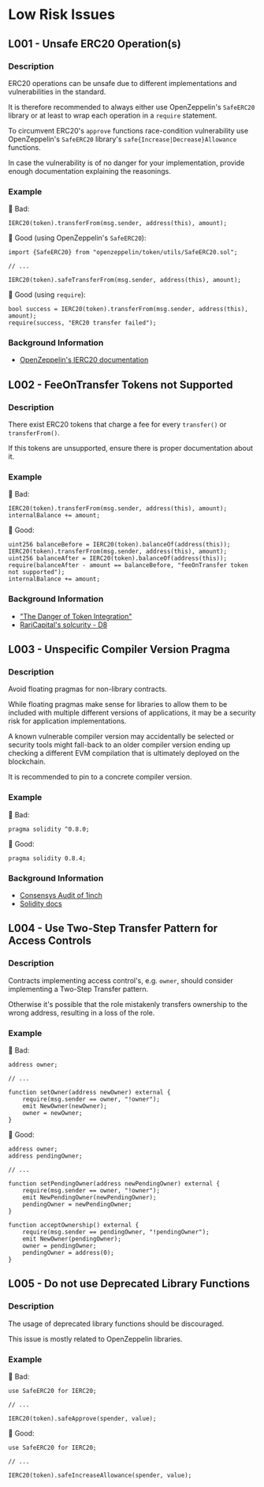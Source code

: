 # Low Risk Issues

## L001 - Unsafe ERC20 Operation(s)

### Description

ERC20 operations can be unsafe due to different implementations and
vulnerabilities in the standard.

It is therefore recommended to always either use OpenZeppelin's `SafeERC20`
library or at least to wrap each operation in a `require` statement.

To circumvent ERC20's `approve` functions race-condition vulnerability use
OpenZeppelin's `SafeERC20` library's `safe{Increase|Decrease}Allowance`
functions.

In case the vulnerability is of no danger for your implementation, provide
enough documentation explaining the reasonings.

### Example

🤦 Bad:
```solidity
IERC20(token).transferFrom(msg.sender, address(this), amount);
```

🚀 Good (using OpenZeppelin's `SafeERC20`):
```solidity
import {SafeERC20} from "openzeppelin/token/utils/SafeERC20.sol";

// ...

IERC20(token).safeTransferFrom(msg.sender, address(this), amount);
```

🚀 Good (using `require`):
```solidity
bool success = IERC20(token).transferFrom(msg.sender, address(this), amount);
require(success, "ERC20 transfer failed");
```

### Background Information

- [OpenZeppelin's IERC20 documentation](https://github.com/OpenZeppelin/openzeppelin-contracts/blob/master/contracts/token/ERC20/IERC20.sol#L43)


## L002 - FeeOnTransfer Tokens not Supported

### Description

There exist ERC20 tokens that charge a fee for every `transfer()` or
`transferFrom()`.

If this tokens are unsupported, ensure there is proper documentation about it.

### Example

🤦 Bad:
```solidity
IERC20(token).transferFrom(msg.sender, address(this), amount);
internalBalance += amount;
```

🚀 Good:
```solidity
uint256 balanceBefore = IERC20(token).balanceOf(address(this));
IERC20(token).transferFrom(msg.sender, address(this), amount);
uint256 balanceAfter = IERC20(token).balanceOf(address(this));
require(balanceAfter - amount == balanceBefore, "feeOnTransfer token not supported");
internalBalance += amount;
```

### Background Information

- ["The Danger of Token Integration"](https://blog.openzeppelin.com/workshop-recap-secure-development-workshop-1/)
- [RariCapital's solcurity - D8](https://github.com/Rari-Capital/solcurity#defi)


## L003 - Unspecific Compiler Version Pragma

### Description

Avoid floating pragmas for non-library contracts.

While floating pragmas make sense for libraries to allow them to be included
with multiple different versions of applications, it may be a security risk for
application implementations.

A known vulnerable compiler version may accidentally be selected or security
tools might fall-back to an older compiler version ending up checking
a different EVM compilation that is ultimately deployed on the blockchain.

It is recommended to pin to a concrete compiler version.

### Example

🤦 Bad:
```solidity
pragma solidity ^0.8.0;
```

🚀 Good:
```solidity
pragma solidity 0.8.4;
```

### Background Information

- [Consensys Audit of 1inch](https://consensys.net/diligence/audits/2020/12/1inch-liquidity-protocol/#unspecific-compiler-version-pragma)
- [Solidity docs](https://docs.soliditylang.org/en/latest/layout-of-source-files.html?highlight=pragma#version-pragma)


## L004 - Use Two-Step Transfer Pattern for Access Controls

### Description

Contracts implementing access control's, e.g. `owner`, should consider
implementing a Two-Step Transfer pattern.

Otherwise it's possible that the role mistakenly transfers ownership to the
wrong address, resulting in a loss of the role.

### Example

🤦 Bad:
```solidity
address owner;

// ...

function setOwner(address newOwner) external {
    require(msg.sender == owner, "!owner");
    emit NewOwner(newOwner);
    owner = newOwner;
}
```

🚀 Good:
```solidity
address owner;
address pendingOwner;

// ...

function setPendingOwner(address newPendingOwner) external {
    require(msg.sender == owner, "!owner");
    emit NewPendingOwner(newPendingOwner);
    pendingOwner = newPendingOwner;
}

function acceptOwnership() external {
    require(msg.sender == pendingOwner, "!pendingOwner");
    emit NewOwner(pendingOwner);
    owner = pendingOwner;
    pendingOwner = address(0);
}
```


## L005 - Do not use Deprecated Library Functions

### Description

The usage of deprecated library functions should be discouraged.

This issue is mostly related to OpenZeppelin libraries.

### Example

🤦 Bad:
```solidity
use SafeERC20 for IERC20;

// ...

IERC20(token).safeApprove(spender, value);
```

🚀 Good:
```solidity
use SafeERC20 for IERC20;

// ...

IERC20(token).safeIncreaseAllowance(spender, value);
```